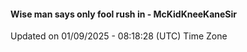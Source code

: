 #### Wise man says only fool rush in - McKidKneeKaneSir
Updated on 01/09/2025 - 08:18:28 (UTC) Time Zone
